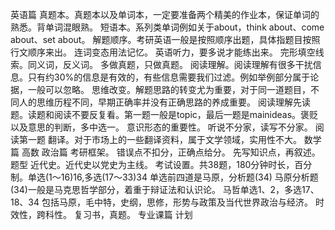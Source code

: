 英语篇
真题本。真题本以及单词本，一定要准备两个精美的作业本，保证单词的熟悉。背单词混眼熟。
短语本。系列类单词例如关于about，think about、come about、set about。
解题顺序。考研英语一般是按照顺序出题，具体指题目按照行文顺序来出。
连词变态用法记忆。
英语听力，要多说才能练出来。
完形填空线索。同义词，反义词。
多做真题，只做真题。
阅读理解。阅读理解有很多干扰信息。只有约30%的信息是有效的，有些信息需要我们过滤。例如举例部分属于论据，一般可以忽略。
思维改变。解题思路的转变尤为重要，对于同一道题目，不同人的思维历程不同，早期正确率并没有正确思路的养成重要。
阅读理解先读题。读题和阅读不要反复看。第一题一般是topic，最后一题是mainideas。褒贬以及意思的判断，多中选一。
意识形态的重要性。
听说不分家，读写不分家。
阅读第一题
翻译。对于市场上的一些翻译资料，属于文学领域，实用性不大。
数学篇
高数
政治篇
考研框架。
错误点不扣分，正确点给分。
先写知识点，再叙述。
题型
近代史。近代史以党史为主线。
考试设置。共38题，180分钟时长，百分制。单选(1～16)16,多选(17～33)34
单选前四道是马原，分析题(34)
马原分析题(34)一般是马克思哲学部分，着重于辩证法和认识论。
马哲单选1、2，多选17、18、34
包括马原，毛中特，史纲，思修，形势与政策及当代世界政治与经济。
时效性，跨科性。
复习书，真题。
专业课篇
计划

